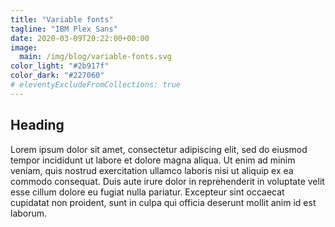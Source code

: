 ```yaml
---
title: "Variable fonts"
tagline: "IBM Plex Sans"
date: 2020-03-09T20:22:00+00:00
image:
  main: /img/blog/variable-fonts.svg
color_light: "#2b917f"
color_dark: "#227060"
# eleventyExcludeFromCollections: true
---
```


<div id="variable-fonts-a"></div>

## Heading

Lorem ipsum dolor sit amet, consectetur adipiscing elit, sed do eiusmod tempor incididunt ut labore et dolore magna aliqua. Ut enim ad minim veniam, quis nostrud exercitation ullamco laboris nisi ut aliquip ex ea commodo consequat. Duis aute irure dolor in reprehenderit in voluptate velit esse cillum dolore eu fugiat nulla pariatur. Excepteur sint occaecat cupidatat non proident, sunt in culpa qui officia deserunt mollit anim id est laborum.

<div id="variable-fonts-b"></div>

<script src="/js/variable-fonts.js"></script>
